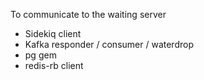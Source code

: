 To communicate to the waiting server
- Sidekiq client
- Kafka responder / consumer / waterdrop
- pg gem
- redis-rb client